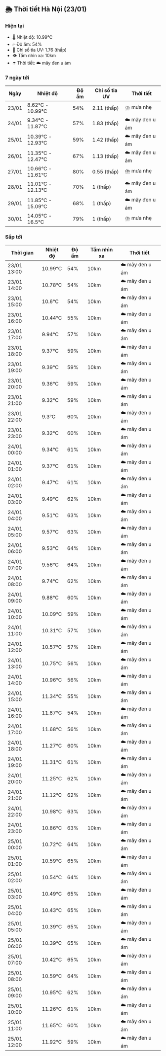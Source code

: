## 🌦️ Thời tiết Hà Nội (23/01)

### Hiện tại

- 🌡️ Nhiệt độ: 10.99℃
- 💦 Độ ẩm: 54%
- 🌟 Chỉ số tia UV: 1.76 (thấp)
- 👁️ Tầm nhìn xa: 10km
- ☂️ Thời tiết: ☁️ mây đen u ám

### 7 ngày tới

| Ngày | Nhiệt độ | Độ ẩm | Chỉ số tia UV | Thời tiết |
| --- | --- | --- | --- | --- |
| 23/01 | 8.62℃ - 10.99℃ | 54% | 2.11 (thấp) | ⛈️ mưa nhẹ |
| 24/01 | 9.34℃ - 11.87℃ | 57% | 1.83 (thấp) | ☁️ mây đen u ám |
| 25/01 | 10.39℃ - 12.93℃ | 59% | 1.42 (thấp) | ☁️ mây đen u ám |
| 26/01 | 11.35℃ - 12.47℃ | 67% | 1.13 (thấp) | ☁️ mây đen u ám |
| 27/01 | 10.66℃ - 11.61℃ | 80% | 0.55 (thấp) | ⛈️ mưa nhẹ |
| 28/01 | 11.01℃ - 12.13℃ | 70% | 1 (thấp) | ☁️ mây đen u ám |
| 29/01 | 11.85℃ - 15.09℃ | 68% | 1 (thấp) | ☁️ mây đen u ám |
| 30/01 | 14.05℃ - 16.5℃ | 79% | 1 (thấp) | ⛈️ mưa nhẹ |

### Sắp tới

| Thời gian | Nhiệt độ | Độ ẩm | Tầm nhìn xa | Thời tiết |
| --- | --- | --- | --- | --- |
| 23/01 13:00 | 10.99℃ | 54% | 10km | ☁️ mây đen u ám |
| 23/01 14:00 | 10.78℃ | 54% | 10km | ☁️ mây đen u ám |
| 23/01 15:00 | 10.6℃ | 54% | 10km | ☁️ mây đen u ám |
| 23/01 16:00 | 10.44℃ | 55% | 10km | ☁️ mây đen u ám |
| 23/01 17:00 | 9.94℃ | 57% | 10km | ☁️ mây đen u ám |
| 23/01 18:00 | 9.37℃ | 59% | 10km | ☁️ mây đen u ám |
| 23/01 19:00 | 9.39℃ | 59% | 10km | ☁️ mây đen u ám |
| 23/01 20:00 | 9.36℃ | 59% | 10km | ☁️ mây đen u ám |
| 23/01 21:00 | 9.32℃ | 59% | 10km | ☁️ mây đen u ám |
| 23/01 22:00 | 9.3℃ | 60% | 10km | ☁️ mây đen u ám |
| 23/01 23:00 | 9.32℃ | 60% | 10km | ☁️ mây đen u ám |
| 24/01 00:00 | 9.34℃ | 61% | 10km | ☁️ mây đen u ám |
| 24/01 01:00 | 9.37℃ | 61% | 10km | ☁️ mây đen u ám |
| 24/01 02:00 | 9.47℃ | 61% | 10km | ☁️ mây đen u ám |
| 24/01 03:00 | 9.49℃ | 62% | 10km | ☁️ mây đen u ám |
| 24/01 04:00 | 9.51℃ | 63% | 10km | ☁️ mây đen u ám |
| 24/01 05:00 | 9.57℃ | 63% | 10km | ☁️ mây đen u ám |
| 24/01 06:00 | 9.53℃ | 64% | 10km | ☁️ mây đen u ám |
| 24/01 07:00 | 9.56℃ | 64% | 10km | ☁️ mây đen u ám |
| 24/01 08:00 | 9.74℃ | 62% | 10km | ☁️ mây đen u ám |
| 24/01 09:00 | 9.88℃ | 60% | 10km | ☁️ mây đen u ám |
| 24/01 10:00 | 10.09℃ | 59% | 10km | ☁️ mây đen u ám |
| 24/01 11:00 | 10.31℃ | 57% | 10km | ☁️ mây đen u ám |
| 24/01 12:00 | 10.57℃ | 57% | 10km | ☁️ mây đen u ám |
| 24/01 13:00 | 10.75℃ | 56% | 10km | ☁️ mây đen u ám |
| 24/01 14:00 | 10.96℃ | 56% | 10km | ☁️ mây đen u ám |
| 24/01 15:00 | 11.34℃ | 55% | 10km | ☁️ mây đen u ám |
| 24/01 16:00 | 11.87℃ | 54% | 10km | ☁️ mây đen u ám |
| 24/01 17:00 | 11.68℃ | 56% | 10km | ☁️ mây đen u ám |
| 24/01 18:00 | 11.27℃ | 60% | 10km | ☁️ mây đen u ám |
| 24/01 19:00 | 11.31℃ | 61% | 10km | ☁️ mây đen u ám |
| 24/01 20:00 | 11.25℃ | 62% | 10km | ☁️ mây đen u ám |
| 24/01 21:00 | 11.12℃ | 62% | 10km | ☁️ mây đen u ám |
| 24/01 22:00 | 10.98℃ | 63% | 10km | ☁️ mây đen u ám |
| 24/01 23:00 | 10.86℃ | 63% | 10km | ☁️ mây đen u ám |
| 25/01 00:00 | 10.72℃ | 64% | 10km | ☁️ mây đen u ám |
| 25/01 01:00 | 10.59℃ | 65% | 10km | ☁️ mây đen u ám |
| 25/01 02:00 | 10.54℃ | 64% | 10km | ☁️ mây đen u ám |
| 25/01 03:00 | 10.49℃ | 65% | 10km | ☁️ mây đen u ám |
| 25/01 04:00 | 10.43℃ | 65% | 10km | ☁️ mây đen u ám |
| 25/01 05:00 | 10.39℃ | 65% | 10km | ☁️ mây đen u ám |
| 25/01 06:00 | 10.39℃ | 65% | 10km | ☁️ mây đen u ám |
| 25/01 07:00 | 10.42℃ | 65% | 10km | ☁️ mây đen u ám |
| 25/01 08:00 | 10.59℃ | 64% | 10km | ☁️ mây đen u ám |
| 25/01 09:00 | 10.95℃ | 62% | 10km | ☁️ mây đen u ám |
| 25/01 10:00 | 11.26℃ | 61% | 10km | ☁️ mây đen u ám |
| 25/01 11:00 | 11.65℃ | 60% | 10km | ☁️ mây đen u ám |
| 25/01 12:00 | 11.92℃ | 59% | 10km | ☁️ mây đen u ám |
